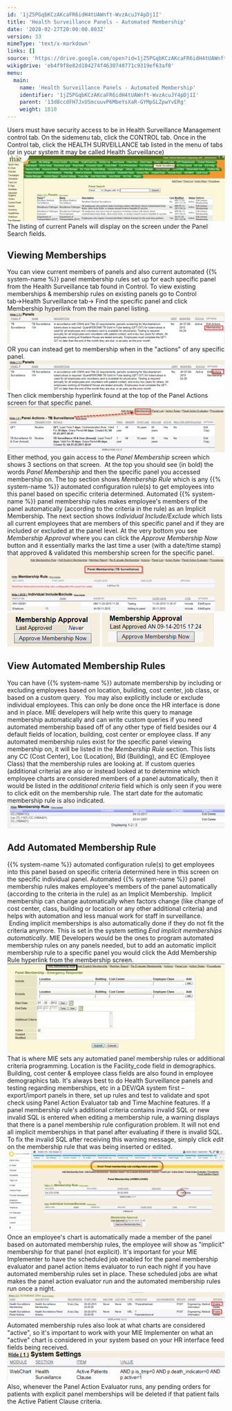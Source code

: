 ```yaml
---
id: '1jZ5PGqbKCzAKcaFR6idH4tUAWnft-WvzAcuJY4pDj1I'
title: 'Health Surveillance Panels - Automated Membership'
date: '2020-02-27T20:00:00.803Z'
version: 33
mimeType: 'text/x-markdown'
links: []
source: 'https://drive.google.com/open?id=1jZ5PGqbKCzAKcaFR6idH4tUAWnft-WvzAcuJY4pDj1I'
wikigdrive: 'eb4f9f8e82d104274f4630740771c9319ef63af0'
menu:
  main:
    name: 'Health Surveillance Panels - Automated Membership'
    identifier: '1jZ5PGqbKCzAKcaFR6idH4tUAWnft-WvzAcuJY4pDj1I'
    parent: '13d8ccdFH7JxUSmcuuvP6MbeYsXaR-GYMpSLZpwYvERg'
    weight: 1810
---
```

Users must have security access to be in Health Surveillance Management control tab. On the sidemenu tab, click the CONTROL tab. Once in the Control tab, click the HEALTH SURVEILLANCE tab listed in the menu of tabs (or in your system it may be called Health Surveillance)
![](health-surveillance-panels-automated-membership.assets/100002010000053F000001946B012D226089705B.png)
The listing of current Panels will display on the screen under the Panel Search fields.

## Viewing Memberships

You can view current members of panels and also current automated {{% system-name %}} panel membership rules set up for each specific panel from the Health Surveillance tab found in Control.
To view existing memberships & membership rules on existing panels go to Control tab→Health Surveillance tab→ Find the specific panel and click Membership hyperlink from the main panel listing.
![](health-surveillance-panels-automated-membership.assets/100002010000042B0000009D76F89B671B7210CA.png)
OR you can instead get to membership when in the "actions" of any specific panel.
![](health-surveillance-panels-automated-membership.assets/100002010000042500000094ACB96F8D8ED86ECF.png)
Then click membership hyperlink found at the top of the Panel Actions screen for that specific panel.
![](health-surveillance-panels-automated-membership.assets/1000020100000459000000EBD430A47C6195FC9B.png)
Either method, you gain access to the *Panel Membership* screen which shows 3 sections on that screen.  At the top you should see (in bold) the words *Panel Membership* and then the specific panel you accessed membership on.
The top section shows *Membership Rule* which is any {{% system-name %}} automated configuration rule(s) to get employees into this panel based on specific criteria determined. Automated {{% system-name %}} panel membership rules makes employee's members of the panel automatically (according to the criteria in the rule) as an Implicit Membership.
The next section shows *Individual Include/Exclude* which lists all current employees that are members of this specific panel and if they are included or excluded at the panel level.
At the very bottom you see *Membership Approval* where you can click the *Approve Membership Now* button and it essentially marks the last time a user (with a date/time stamp) that approved & validated this membership screen for the specific panel.
![](health-surveillance-panels-automated-membership.assets/10000201000004540000011776BDB69687794A3B.png)
![](health-surveillance-panels-automated-membership.assets/10000201000000D70000004F9263040C6BC7887F.png)
![](health-surveillance-panels-automated-membership.assets/10000201000001040000004E4F6980F42045AE08.png)

## View Automated Membership Rules

You can have {{% system-name %}} automate membership by including or excluding employees based on location, building, cost center, job class, or based on a custom query.  You may also explicitly include or exclude individual employees. This can only be done once the HR interface is done and in place. MIE developers will help write this query to manage membership automatically and can write custom queries if you need automated membership based off of any other type of field besides our 4 default fields of location, building, cost center or employee class.
If any automated membership rules exist for the specific panel viewing membership on, it will be listed in the *Membership Rule* section. This lists any CC (Cost Center), Loc (Location), Bld (Building), and EC (Employee Class) that the membership rules are looking at. If custom queries (additional criteria) are also or instead looked at to determine which employee charts are considered members of a panel automatically, then it would be listed in the *additional criteria* field which is only seen if you were to click edit on the membership rule. The start date for the automatic membership rule is also indicated.
![](health-surveillance-panels-automated-membership.assets/100002010000040A0000007414E7212513B371E7.png)

## Add Automated Membership Rule

{{% system-name %}} automated configuration rule(s) to get employees into this panel based on specific criteria determined here in this screen on the specific individual panel. Automated {{% system-name %}} panel membership rules makes employee's members of the panel automatically (according to the criteria in the rule) as an Implicit Membership.  Implicit membership can change automatically when factors change (like change of cost center, class, building or location or any other additional criteria) and helps with automation and less manual work for staff in surveillance.  Ending implicit memberships is also automatically done if they do not fit the criteria anymore. This is set in the system setting *End implicit memberships automatically*.
MIE Developers would be the ones to program automated membership rules on any panels needed, but to add an automatic implicit membership rule to a specific panel you would click the Add Membership Rule hyperlink from the membership screen.
![](health-surveillance-panels-automated-membership.assets/1000000000000422000001B7C80B202FBADF0C2E.png)
That is where MIE sets any automatied panel membership rules or additional criteria programming. Location is the Facility_code field in demographics. Building, cost center & employee class fields are also found in employee demographics tab.
It's always best to do Health Surveillance panels and testing regarding memberships, etc in a DEV/QA system first – export/import panels in there, set up rules and test to validate and spot check using Panel Action Evaluator tab and Time Machine features.
If a panel membership rule's additional criteria contains invalid SQL or new invalid SQL is entered when editing a membership rule, a warning displays that there is a panel membership rule configuration problem. It will not end all implicit memberships in that panel after evaluating if there is invalid SQL. To fix the invalid SQL after receiving this warning message, simply click *edit* on the membership rule that was being inserted or edited.
![](health-surveillance-panels-automated-membership.assets/10000000000005560000020111020B7D06AFBF5F.png)
Once an employee's chart is automatically made a member of the panel based on automated membership rules, the employee will show as "implicit" membership for that panel (not explicit). It's important for your MIE Implementer to have the scheduled job enabled for the panel membership evaluator and panel action items evaluator to run each night if you have automated membership rules set in place. These scheduled jobs are what makes the panel action evaluator run and the automated membership rules run once a night.
![](health-surveillance-panels-automated-membership.assets/10000201000004A000000099731280BC87279565.png)
Automated membership rules also look at what charts are considered "active", so it's important to work with your MIE Implementer on what an "active" chart is considered in your system based on your HR interface feed fields being received.
![](health-surveillance-panels-automated-membership.assets/100002010000025700000054713C3343376FDD83.png)
Also, whenever the Panel Action Evaluator runs, any pending orders for patients with explicit panel memberships will be deleted if that patient fails the Active Patient Clause criteria.
